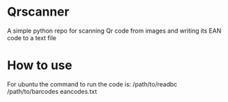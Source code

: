 # Qrscanner
A simple python repo for scanning Qr code from images and writing its EAN code to a text file
# How to use
For ubuntu the command to run the code is:
/path/to/readbc <space> /path/to/barcodes <space> eancodes.txt
